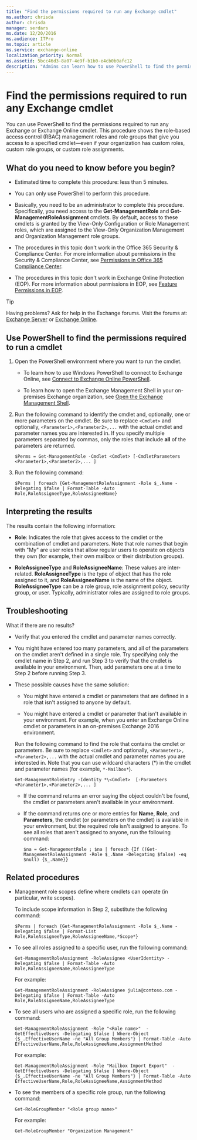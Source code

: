 ```yaml
---
title: "Find the permissions required to run any Exchange cmdlet"
ms.author: chrisda
author: chrisda
manager: serdars
ms.date: 12/20/2016
ms.audience: ITPro
ms.topic: article
ms.service: exchange-online
localization_priority: Normal
ms.assetid: 5bcc46d3-8a07-4e9f-b1b0-e4cb0b0afc12
description: "Admins can learn how to use PowerShell to find the permissions required to run any Exchange or Exchange Online cmdlet."
---
```


# Find the permissions required to run any Exchange cmdlet
You can use PowerShell to find the permissions required to run any Exchange or Exchange Online cmdlet. This procedure shows the role-based access control (RBAC) management roles and role groups that give you access to a specified cmdlet—even if your organization has custom roles, custom role groups, or custom role assignments.
  
## What do you need to know before you begin?

- Estimated time to complete this procedure: less than 5 minutes.
    
- You can only use PowerShell to perform this procedure.
    
- Basically, you need to be an administrator to complete this procedure. Specifically, you need access to the **Get-ManagementRole** and **Get-ManagementRoleAssignment** cmdlets. By default, access to these cmdlets is granted by the View-Only Configuration or Role Management roles, which are assigned to the View-Only Organization Management and Organization Management role groups.
    
- The procedures in this topic don't work in the Office 365 Security &amp; Compliance Center. For more information about permissions in the Security &amp; Compliance Center, see [Permissions in Office 365 Compliance Center](https://go.microsoft.com/fwlink/p/?LinkId=511920).
    
- The procedures in this topic don't work in Exchange Online Protection (EOP). For more information about permissions in EOP, see [Feature Permissions in EOP](https://technet.microsoft.com/library/34674847-a6b7-4a7e-9eaa-b64f22bc150d.aspx).
    
> [!TIP]
> Having problems? Ask for help in the Exchange forums. Visit the forums at: [Exchange Server](https://go.microsoft.com/fwlink/p/?linkId=60612) or [Exchange Online](https://go.microsoft.com/fwlink/p/?linkId=267542). 
  
## Use PowerShell to find the permissions required to run a cmdlet

1. Open the PowerShell environment where you want to run the cmdlet.
    
   - To learn how to use Windows PowerShell to connect to Exchange Online, see [Connect to Exchange Online PowerShell](../exchange-online/connect-to-exchange-online-powershell/connect-to-exchange-online-powershell.md).
    
   - To learn how to open the Exchange Management Shell in your on-premises Exchange organization, see [Open the Exchange Management Shell](open-the-exchange-management-shell.md).
    
2. Run the following command to identify the cmdlet and, optionally, one or more parameters on the cmdlet. Be sure to replace `<Cmdlet>` and optionally, `<Parameter1>,<Parameter2>,...` with the actual cmdlet and parameter names you are interested in. If you specify multiple parameters separated by commas, only the roles that include **all** of the parameters are returned.
    
   ```
   $Perms = Get-ManagementRole -Cmdlet <Cmdlet> [-CmdletParameters <Parameter1>,<Parameter2>,... ]
   ```

3. Run the following command:
    
   ```
   $Perms | foreach {Get-ManagementRoleAssignment -Role $_.Name -Delegating $false | Format-Table -Auto Role,RoleAssigneeType,RoleAssigneeName}
   ```

## Interpreting the results

The results contain the following information:
  
- **Role**: Indicates the role that gives access to the cmdlet or the combination of cmdlet and parameters. Note that role names that begin with "My" are user roles that allow regular users to operate on objects they own (for example, their own mailbox or their distribution groups).
    
- **RoleAssigneeType** and **RoleAssigneeName**: These values are inter-related. **RoleAssigneeType** is the type of object that has the role assigned to it, and **RoleAssigneeName** is the name of the object. **RoleAssigneeType** can be a role group, role assignment policy, security group, or user. Typically, administrator roles are assigned to role groups.
    
## Troubleshooting

What if there are no results?
  
- Verify that you entered the cmdlet and parameter names correctly.
    
- You might have entered too many parameters, and all of the parameters on the cmdlet aren't defined in a single role. Try specifying only the cmdlet name in Step 2, and run Step 3 to verify that the cmdlet is available in your environment. Then, add parameters one at a time to Step 2 before running Step 3.
    
- These possible causes have the same solution:
    
  - You might have entered a cmdlet or parameters that are defined in a role that isn't assigned to anyone by default.
    
  - You might have entered a cmdlet or parameter that isn't available in your environment. For example, when you enter an Exchange Online cmdlet or parameters in an on-premises Exchange 2016 environment.
    
  Run the following command to find the role that contains the cmdlet or parameters. Be sure to replace `<Cmdlet>` and optionally, `<Parameter1>,<Parameter2>,...` with the actual cmdlet and parameter names you are interested in. Note that you can use wildcard characters (*) in the cmdlet and parameter names (for example, `*-Mailbox*`).
    
  ```
  Get-ManagementRoleEntry -Identity *\<Cmdlet>  [-Parameters <Parameter1>,<Parameter2>,... ]
  ```

    - If the command returns an error saying the object couldn't be found, the cmdlet or parameters aren't available in your environment.
    
    - If the command returns one or more entries for **Name**, **Role**, and **Parameters**, the cmdlet (or parameters on the cmdlet) is available in your environment, but the required role isn't assigned to anyone. To see all roles that aren't assigned to anyone, run the following command:
    
      ```
      $na = Get-ManagementRole ; $na | foreach {If ((Get-ManagementRoleAssignment -Role $_.Name -Delegating $false) -eq $null) {$_.Name}}
      ```

## Related procedures

- Management role scopes define where cmdlets can operate (in particular, write scopes).
    
    To include scope information in Step 2, substitute the following command:
    
  ```
  $Perms | foreach {Get-ManagementRoleAssignment -Role $_.Name -Delegating $false | Format-List Role,RoleAssigneeType,RoleAssigneeName,*Scope*}
  ```

- To see all roles assigned to a specific user, run the following command:
    
  ```
  Get-ManagementRoleAssignment -RoleAssignee <UserIdentity> -Delegating $false | Format-Table -Auto Role,RoleAssigneeName,RoleAssigneeType
  ```
  For example:

  ```
  Get-ManagementRoleAssignment -RoleAssignee julia@contoso.com -Delegating $false | Format-Table -Auto Role,RoleAssigneeName,RoleAssigneeType
  ```

- To see all users who are assigned a specific role, run the following command:
    
  ```
  Get-ManagementRoleAssignment -Role "<Role name>"  -GetEffectiveUsers -Delegating $false | Where-Object {$_.EffectiveUserName -ne "All Group Members"} | Format-Table -Auto EffectiveUserName,Role,RoleAssigneeName,AssignmentMethod
  ```
  
  For example:

  ```
  Get-ManagementRoleAssignment -Role "Mailbox Import Export"  -GetEffectiveUsers -Delegating $false | Where-Object {$_.EffectiveUserName -ne "All Group Members"} | Format-Table -Auto EffectiveUserName,Role,RoleAssigneeName,AssignmentMethod
  ```



- To see the members of a specific role group, run the following command:
    
  ```
  Get-RoleGroupMember "<Role group name>"
  ```

  For example:

  ```
  Get-RoleGroupMember "Organization Management"
  ```
